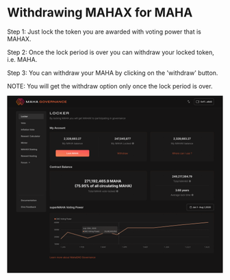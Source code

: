 # Withdrawing MAHAX for MAHA

Step 1: Just lock the token you are awarded with voting power that is MAHAX.

Step 2: Once the lock period is over you can withdraw your locked token, i.e. MAHA.

Step 3: You can withdraw your MAHA by clicking on the 'withdraw' button.&#x20;

NOTE: You will get the withdraw option only once the lock period is over.&#x20;

![Withdraw button](../../.gitbook/assets/Dekstop.png)


